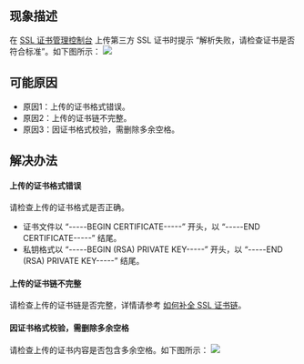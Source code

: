 ## 现象描述
在 [SSL 证书管理控制台](https://console.cloud.tencent.com/ssl) 上传第三方 SSL 证书时提示 “解析失败，请检查证书是否符合标准”。如下图所示：
![](https://main.qcloudimg.com/raw/03bce7c97e0bca9ab5482ca189dc3e87.png)

## 可能原因
- 原因1：上传的证书格式错误。
- 原因2：上传的证书链不完整。
- 原因3：因证书格式校验，需删除多余空格。

## 解决办法
#### 上传的证书格式错误
请检查上传的证书格式是否正确。
- 证书文件以 “-----BEGIN CERTIFICATE-----” 开头，以 “-----END CERTIFICATE-----” 结尾。
- 私钥格式以 “-----BEGIN (RSA) PRIVATE KEY-----” 开头，以 “-----END (RSA) PRIVATE KEY-----” 结尾。

#### 上传的证书链不完整
请检查上传的证书链是否完整，详情请参考 [如何补全 SSL 证书链](https://cloud.tencent.com/document/product/400/52983)。

#### 因证书格式校验，需删除多余空格
请检查上传的证书内容是否包含多余空格。如下图所示：
![](https://main.qcloudimg.com/raw/4454b675ed76b8319090ff1de6ba094a.png)


